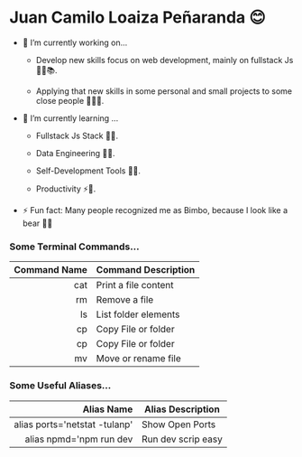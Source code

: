 <!-- > http://localhost:8080/jucalp21/index.html -->

# Juan Camilo Loaiza Peñaranda 😊

- 🔭 I’m currently working on...

    * Develop new skills focus on web development, mainly on fullstack Js 👨‍💻📚.

    * Applying that new skills in some personal and small projects to some close people 🧠🐱‍🏍.

- 🌱 I’m currently learning ...

    * Fullstack Js Stack 👨‍💻.

    * Data Engineering 👨‍💻.

    * Self-Development Tools 🐱‍🏍.

    * Productivity ⚡🚀.

- ⚡ Fun fact: Many people recognized me as Bimbo, because I look like a bear 🐻🤣

### Some Terminal Commands...

| Command Name |     Command Description      |
|-------------:|------------------------------|
|      cat     |     Print a file content     |
|      rm      |        Remove a file         |
|      ls      |     List folder elements     |
|      cp      |     Copy File or folder      |
|      cp      |     Copy File or folder      |
|      mv      |     Move or rename file      |

### Some Useful Aliases...

|          Alias Name          |       Alias Description       |
|-----------------------------:|-------------------------------|
| alias ports='netstat -tulanp'|      Show Open Ports          |
|   alias npmd='npm run dev    |      Run dev scrip easy       |
